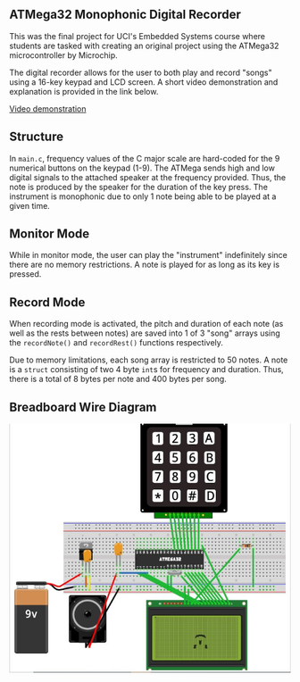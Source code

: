 ## ATMega32 Monophonic Digital Recorder

This was the final project for UCI's Embedded Systems course where students are tasked with creating an original project 
using the ATMega32 microcontroller by Microchip. 

The digital recorder allows for the user to both play and record "songs" using a 16-key keypad and LCD screen. A short video demonstration and explanation is provided in the link below. 

[Video demonstration](https://youtu.be/3wSD1wcsxZw)

## Structure
In `main.c`, frequency values of the C major scale are hard-coded for the 9 numerical buttons on the keypad (1-9). The ATMega sends high and low digital signals to the attached speaker
at the frequency provided. Thus, the note is produced by the speaker for the duration of the key press. The instrument is monophonic due to only 1 note being able to be played at a given time. 

## Monitor Mode
While in monitor mode, the user can play the "instrument" indefinitely since there are no memory restrictions. A note is played for as long as its key is pressed.

## Record Mode
When recording mode is activated, the pitch and duration of each note (as well as the rests between notes) are saved into 1 of 3 
"song" arrays using the `recordNote()` and `recordRest()` functions respectively. 

Due to memory limitations, each song array is restricted to 50 notes. A note is a `struct` consisting of two 4 byte `int`s for frequency and duration. Thus, there is a total of 8 bytes per note and 400 bytes per song. 

## Breadboard Wire Diagram
![bb](bb.JPG "Breadboard")
